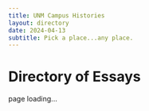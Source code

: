 ```yaml
---
title: UNM Campus Histories
layout: directory
date: 2024-04-13
subtitle: Pick a place...any place.
---
```


# Directory of Essays

<!--Sheetrock expects to be outputting HTML for each row, so here's a place to put it.-->
<div id="sheetrock">page loading...</div>

<div id="cards" class="row"></div>
    

